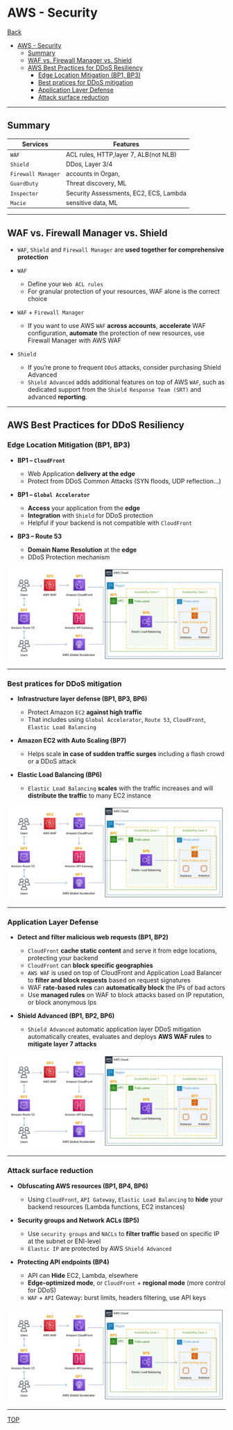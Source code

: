 # AWS - Security

[Back](../index.md)

- [AWS - Security](#aws---security)
  - [Summary](#summary)
  - [WAF vs. Firewall Manager vs. Shield](#waf-vs-firewall-manager-vs-shield)
  - [AWS Best Practices for DDoS Resiliency](#aws-best-practices-for-ddos-resiliency)
    - [Edge Location Mitigation (BP1, BP3)](#edge-location-mitigation-bp1-bp3)
    - [Best pratices for DDoS mitigation](#best-pratices-for-ddos-mitigation)
    - [Application Layer Defense](#application-layer-defense)
    - [Attack surface reduction](#attack-surface-reduction)

---

## Summary

| Services           | Features                               |
| ------------------ | -------------------------------------- |
| `WAF`              | ACL rules, HTTP,layer 7, ALB(not NLB)  |
| `Shield`           | DDos, Layer 3/4                        |
| `Firewall Manager` | accounts in Organ,                     |
| `GuardDuty`        | Threat discovery, ML                   |
| `Inspector`        | Security Assessments, EC2, ECS, Lambda |
| `Macie`            | sensitive data, ML                     |

---

## WAF vs. Firewall Manager vs. Shield

- `WAF`, `Shield` and `Firewall Manager` are **used together for comprehensive protection**

- `WAF`

  - Define your `Web ACL rules`
  - For granular protection of your resources, WAF alone is the correct choice

- `WAF` + `Firewall Manager`

  - If you want to use AWS `WAF` **across accounts**, **accelerate** WAF configuration, **automate** the protection of new resources, use Firewall Manager with AWS WAF

- `Shield`
  - If you’re prone to frequent `DDoS` attacks, consider purchasing Shield Advanced
  - `Shield Advanced` adds additional features on top of AWS `WAF`, such as dedicated support from the `Shield Response Team (SRT)` and advanced **reporting**.

---

## AWS Best Practices for DDoS Resiliency

### Edge Location Mitigation (BP1, BP3)

- **BP1 – `CloudFront`**

  - Web Application **delivery at the edge**
  - Protect from DDoS Common Attacks (SYN floods, UDP reflection…)

- **BP1 – `Global Accelerator`**

  - **Access** your application from the **edge**
  - **Integration** with `Shield` for DDoS protection
  - Helpful if your backend is not compatible with `CloudFront`

- **BP3 – Route 53**
  - **Domain Name Resolution** at the **edge**
  - DDoS Protection mechanism

![ddos_bp_diagram](./pic/ddos_bp_diagram.png)

---

### Best pratices for DDoS mitigation

- **Infrastructure layer defense (BP1, BP3, BP6)**

  - Protect Amazon `EC2` **against high traffic**
  - That includes using `Global Accelerator`, `Route 53`, `CloudFront`, `Elastic Load Balancing`

- **Amazon EC2 with Auto Scaling (BP7)**

  - Helps scale **in case of sudden traffic surges** including a flash crowd or a DDoS attack

- **Elastic Load Balancing (BP6)**
  - `Elastic Load Balancing` **scales** with the traffic increases and will **distribute the traffic** to many EC2 instance

![ddos_bp_diagram](./pic/ddos_bp_diagram.png)

---

### Application Layer Defense

- **Detect and filter malicious web requests (BP1, BP2)**

  - `CloudFront` **cache static content** and serve it from edge locations, protecting your backend
  - `CloudFront` can **block specific geographies**
  - `AWS WAF` is used on top of CloudFront and Application Load Balancer to **filter and block requests** based on request signatures
  - WAF **rate-based rules** can **automatically block** the IPs of bad actors
  - Use **managed rules** on WAF to block attacks based on IP reputation, or block anonymous Ips

- **Shield Advanced (BP1, BP2, BP6)**
  - `Shield Advanced` automatic application layer DDoS mitigation automatically creates, evaluates and deploys **AWS WAF rules** to **mitigate layer 7 attacks**

![ddos_bp_diagram](./pic/ddos_bp_diagram.png)

---

### Attack surface reduction

- **Obfuscating AWS resources (BP1, BP4, BP6)**

  - Using `CloudFront`, `API Gateway`, `Elastic Load Balancing` to **hide** your backend resources (Lambda functions, EC2 instances)

- **Security groups and Network ACLs (BP5)**

  - Use `security groups` and `NACLs` to **filter traffic** based on specific IP at the subnet or ENI-level
  - `Elastic IP` are protected by AWS `Shield Advanced`

- **Protecting API endpoints (BP4)**
  - API can **Hide** EC2, Lambda, elsewhere
  - **Edge-optimized mode**, or `CloudFront` + **regional mode** (more control for DDoS)
  - `WAF` + `API` Gateway: burst limits, headers filtering, use API keys

![ddos_bp_diagram](./pic/ddos_bp_diagram.png)

---

[TOP](#aws---security)
